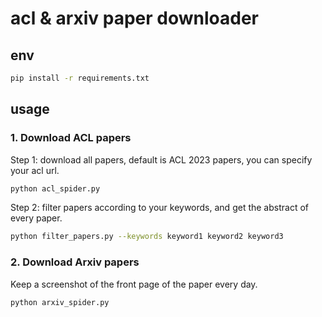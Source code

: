 # acl & arxiv paper downloader


## env
```bash
pip install -r requirements.txt
```



## usage


### 1. Download ACL papers
Step 1: download all papers, default is ACL 2023 papers, you can specify your acl url.
```bash
python acl_spider.py
```

Step 2: filter papers according to your keywords, and get the abstract of every paper.
```bash
python filter_papers.py --keywords keyword1 keyword2 keyword3
```


### 2. Download Arxiv papers

Keep a screenshot of the front page of the paper every day.

```bash
python arxiv_spider.py
```

